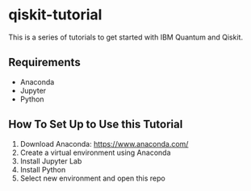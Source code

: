 # qiskit-tutorial
This is a series of tutorials to get started with IBM Quantum and Qiskit.

## Requirements
- Anaconda
- Jupyter
- Python

## How To Set Up to Use this Tutorial
1. Download Anaconda: https://www.anaconda.com/
2. Create a virtual environment using Anaconda
3. Install Jupyter Lab
4. Install Python
5. Select new environment and open this repo

